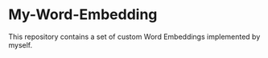 # My-Word-Embedding

This repository contains a set of custom Word Embeddings implemented by myself.
